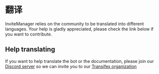 # 翻译

InviteManager relies on the community to be translated into different languages. Your help is gladly appreciated, please check the link below if you want to contribute.

## Help translating

If you want to help translate the bot or the documentation, please join our [Discord server](https://discord.gg/kQQmfNCTzm) so we can invite you to our [Transifex organization](https://www.transifex.com/invitemanager-1/invitemanager_bot/)
